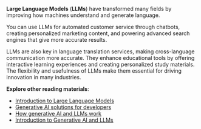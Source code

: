 **Large Language Models** (**LLMs**) have transformed many fields by improving how machines understand and generate language.

You can use LLMs for automated customer service through chatbots, creating personalized marketing content, and powering advanced search engines that give more accurate results.

LLMs are also key in language translation services, making cross-language communication more accurate. They enhance educational tools by offering interactive learning experiences and creating personalized study materials. The flexibility and usefulness of LLMs make them essential for driving innovation in many industries.

**Explore other reading materials**:

- [Introduction to Large Language Models](/training/modules/introduction-large-language-models/?azure-portal=true)
- [Generative AI solutions for developers](/azure/developer/ai/introduction-build-generative-ai-solutions?azure-portal=true)
- [How generative AI and LLMs work](/dotnet/ai/conceptual/how-genai-and-llms-work?azure-portal=true)
- [Introduction to Generative AI and LLMs](/shows/generative-ai-for-beginners/introduction-to-generative-ai-and-llms-generative-ai-for-beginners)